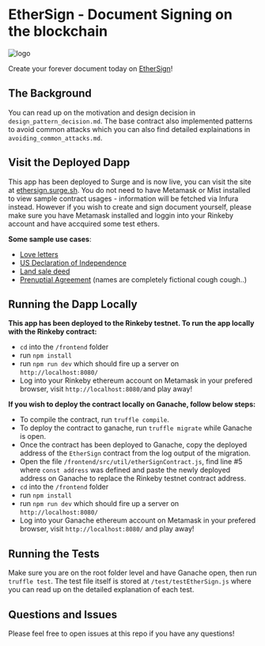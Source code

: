 # EtherSign - Document Signing on the blockchain

![logo](https://i.imgur.com/B01Pdhf.png 'ethersign')

Create your forever document today on [EtherSign](https://ethersign.surge.sh)!

## The Background
You can read up on the motivation and design decision in `design_pattern_decision.md`. The base contract also implemented patterns to avoid common attacks which you can also find detailed explainations in `avoiding_common_attacks.md`.

## Visit the Deployed Dapp

This app has been deployed to Surge and is now live, you can visit the site at [ethersign.surge.sh](https://ethersign.surge.sh).  You do not need to have Metamask or Mist installed to view sample contract usages - information will be fetched via Infura instead. However if you wish to create and sign document yourself, please make sure you have Metamask installed and loggin into your Rinkeby account and have accquired some test ethers.

**Some sample use cases**:

- [Love letters](https://ethersign.surge.sh/#/view?q=loveLetter&id=1)
- [US Declaration of Independence](https://ethersign.surge.sh/#/view?q=declarationOfIndependence&id=2)
- [Land sale deed](https://ethersign.surge.sh/#/view?q=landDeed&id=3)
- [Prenuptial Agreement](https://ethersign.surge.sh/#/view?q=prenuptialAgreement&id=4) (names are completely fictional cough cough..)


## Running the Dapp Locally

**This app has been deployed to the Rinkeby testnet. To run the app locally with the Rinkeby contract:**
-  `cd` into the `/frontend` folder
- run `npm install`
- run `npm run dev` which should fire up a server on `http://localhost:8080/`
- Log into your Rinkeby ethereum account on Metamask in your prefered browser, visit `http://localhost:8080/`and play away!

**If you wish to deploy the contract locally on Ganache, follow below steps:**

- To compile the contract, run `truffle compile`.
- To deploy the contract to ganache, run `truffle migrate` while Ganache is open.
- Once the contract has been deployed to Ganache, copy the deployed address of the `EtherSign` contract from the log output of the migration.
-  Open the file `/frontend/src/util/etherSignContract.js`, find line #5 where `const address` was defined and paste the newly deployed address on Ganache to replace the Rinkeby testnet contract address.
-  `cd` into the `/frontend` folder
- run `npm install`
- run `npm run dev` which should fire up a server on `http://localhost:8080/`
- Log into your Ganache ethereum account on Metamask in your prefered browser, visit `http://localhost:8080/` and play away!

## Running the Tests

Make sure you are on the root folder level and have Ganache open, then run `truffle test`. The test file itself is stored at `/test/testEtherSign.js` where you can read up on the detailed explanation of each test.

## Questions and Issues

Please feel free to open issues at this repo if you have any questions!
